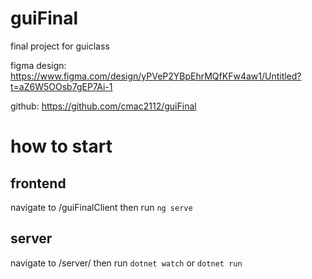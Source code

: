 # guiFinal
final project for guiclass

figma design: https://www.figma.com/design/yPVeP2YBpEhrMQfKFw4aw1/Untitled?t=aZ6W5OOsb7gEP7Ai-1

github: https://github.com/cmac2112/guiFinal

# how to start

## frontend
navigate to /guiFinalClient then run
`ng serve`

## server
navigate to /server/ then run `dotnet watch` or `dotnet run`